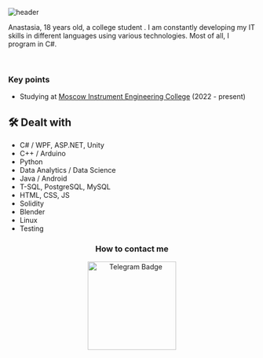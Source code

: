 ![header](https://capsule-render.vercel.app/api?type=waving&height=250&color=0:4b3aba,100:9090e8&text=Hello%20World&textBg=false&fontAlignY=40&reversal=false&section=header&desc=Welcome%20to%20my%20GitHub&fontColor=FFF&descAlignY=54&fontSize=70)

Anastasia, 18 years old, a college student . I am constantly developing my IT skills in different languages using various technologies. Most of all, I program in C#.

<div id="stat" align="center">
    <img src="https://github-profile-summary-cards.vercel.app/api/cards/most-commit-language?username=byp3f3&theme=github_dark" alt=""/>
    <img src="https://github-profile-summary-cards.vercel.app/api/cards/stats?username=byp3f3&theme=github_dark" alt=""/>
</div>

### Key points
*   Studying at [Moscow Instrument Engineering College](https://mpt.ru) (2022 - present)

## 🛠 Dealt with
*   C# / WPF, ASP.NET, Unity
*   C++ / Arduino
*   Python
*   Data Analytics / Data Science
*   Java / Android
*   T-SQL, PostgreSQL, MySQL
*   HTML, CSS, JS
*   Solidity
*   Blender
*   Linux
*   Testing

<h3 align="center">How to contact me</h3>
<div id="badges" align="center">
  <a href="https://t.me/byp3f3">
    <img src="https://img.shields.io/badge/Telegram-blue?logo=telegram&logoColor=white" width="180" alt="Telegram Badge"/>
  </a>
</div>
